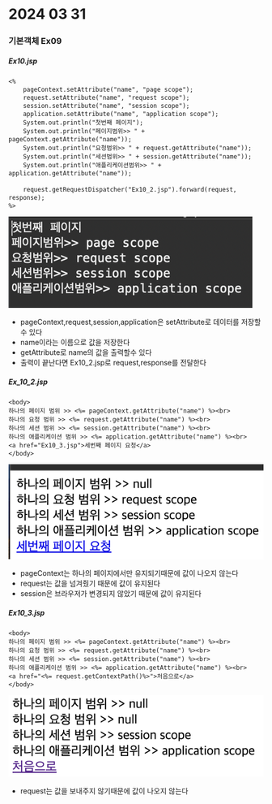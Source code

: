 # 2024 03 31

### 기본객체 Ex09

##### Ex10.jsp
```
<%
	pageContext.setAttribute("name", "page scope");
	request.setAttribute("name", "request scope");
	session.setAttribute("name", "session scope");
	application.setAttribute("name", "application scope");
	System.out.println("첫번째 페이지");
	System.out.println("페이지범위>> " + pageContext.getAttribute("name"));
	System.out.println("요청범위>> " + request.getAttribute("name"));
	System.out.println("세션범위>> " + session.getAttribute("name"));
	System.out.println("애플리케이션범위>> " + application.getAttribute("name"));
	
	request.getRequestDispatcher("Ex10_2.jsp").forward(request, response);
%>
```
![1](./images/24_0331/1.png)   
- pageContext,request,session,application은 setAttribute로 데이터를 저장할수 있다
- name이라는 이름으로 값을 저장한다
- getAttribute로 name의 값을 출력할수 있다
- 출력이 끝난다면 Ex10_2.jsp로 request,response를 전달한다

##### Ex_10_2.jsp
```
<body>
하나의 페이지 범위 >> <%= pageContext.getAttribute("name") %><br>
하나의 요청 범위 >> <%= request.getAttribute("name") %><br>
하나의 세션 범위 >> <%= session.getAttribute("name") %><br>
하나의 애플리케이션 범위 >> <%= application.getAttribute("name") %><br>
<a href="Ex10_3.jsp">세번째 페이지 요청</a>
</body>
```
![2](./images/24_0331/2.png)   
- pageContext는 하나의 페이지에서만 유지되기때문에 값이 나오지 않는다
- request는 값을 넘겨줬기 때문에 값이 유지된다
- session은 브라우저가 변경되지 않았기 때문에 값이 유지된다

##### Ex10_3.jsp
```
<body>
하나의 페이지 범위 >> <%= pageContext.getAttribute("name") %><br>
하나의 요청 범위 >> <%= request.getAttribute("name") %><br>
하나의 세션 범위 >> <%= session.getAttribute("name") %><br>
하나의 애플리케이션 범위 >> <%= application.getAttribute("name") %><br>
<a href="<%= request.getContextPath()%>">처음으로</a>
</body>
```
![3](./images/24_0331/3.png)   
- request는 값을 보내주지 않기때문에 값이 나오지 않는다